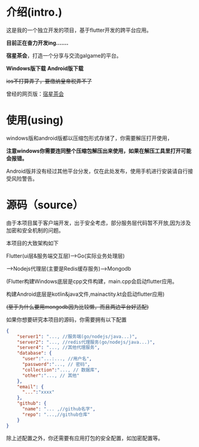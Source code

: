 # 介绍(intro.)
这是我的一个独立开发的项目，基于flutter开发的跨平台应用。

**目前正在奋力开发ing.......**

**宿星茶会**，打造一个分享与交流galgame的平台。


**Windows版下载**  **Android版下载**

~~ios不打算弄了，要缴纳皇帝税弄不了~~

曾经的网页版：[宿星茶会](https://www.suxing.site/)

# 使用(using)

windows版和android版都以压缩包形式存储了，你需要解压打开使用，

**注意windows你需要连同整个压缩包解压出来使用，如果在解压工具里打开可能会报错。**

Android版并没有经过其他平台分发，仅在此处发布，使用手机进行安装请自行接受风险警告。

# 源码（source）

由于本项目属于客户端开发，出于安全考虑，部分服务层代码暂不开放,因为涉及加密和安全机制的问题。

本项目的大致架构如下

Flutter(ui层&服务端交互层)-->Go(实际业务处理层)

-->Nodejs代理层(主要是Redis缓存服务)-->Mongodb

(Flutter构建Windows底层是cpp文件构建，main.cpp会启动flutter应用。

构建Android底层是kotlin&java文件,mainactity.kt会启动flutter应用)

~~(至于为什么要用mongodb因为比较懒，而且两边平台好适配)~~

如果你想要研究本项目的源码，你需要拥有以下配置
```json
{
    "server1": "..., //服务端(go/nodejs/java...)",
    "server2": "..., //redis代理服务(go/nodejs/java...)",
    "server4": "..., //其他代理服务",
    "database": { 
      "user":"...:..., //用户名",
      "password":"..., // 密码",
      "collection":"..., // 数据库",
      "other":"..., // 其他"
    },
    "email": { 
      "...":"xxxx"
    },
    "github": { 
      "name": "... ,//github名字",
      "repo": "...,//github仓库"
    }
}
```
除上述配置之外，你还需要有应用打包的安全配置，如加密配置等。


















